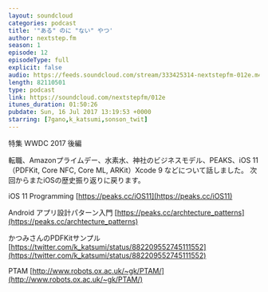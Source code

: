```yaml
---
layout: soundcloud
categories: podcast
title: '"ある" のに "ない" やつ'
author: nextstep.fm
season: 1
episode: 12
episodeType: full
explicit: false
audio: https://feeds.soundcloud.com/stream/333425314-nextstepfm-012e.m4a
length: 82110501
type: podcast
link: https://soundcloud.com/nextstepfm/012e
itunes_duration: 01:50:26
pubdate: Sun, 16 Jul 2017 13:19:53 +0000
starring: [7gano,k_katsumi,sonson_twit]
---
```


特集 WWDC 2017 後編

転職、Amazonプライムデー、水素水、神社のビジネスモデル、PEAKS、iOS 11（PDFKit, Core NFC, Core ML, ARKit）Xcode 9 などについて話しました。
次回からまたiOSの歴史振り返りに戻ります。

iOS 11 Programming
[https://peaks.cc/iOS11](https://peaks.cc/iOS11)


Android アプリ設計パターン入門
[https://peaks.cc/archtecture_patterns](https://peaks.cc/archtecture_patterns)


かつみさんのPDFKitサンプル
[https://twitter.com/k_katsumi/status/882209552745111552](https://twitter.com/k_katsumi/status/882209552745111552)


PTAM
[http://www.robots.ox.ac.uk/~gk/PTAM/](http://www.robots.ox.ac.uk/~gk/PTAM/)
